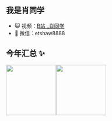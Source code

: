 ## 我是肖同学

- 😺 视频：<a href="https://space.bilibili.com/381243118" target="_blank">B站 _肖同学</a>
- 💬 微信：etshaw8888

## 今年汇总 ✨

<img align="" height="137px" src="https://github-readme-stats.vercel.app/api?username=etShaw-zh&hide_title=true&hide_border=true&show_icons=true&include_all_commits=true&line_height=21&bg_color=0,EC6C6C,FFD479,FFFC79,73FA79&theme=graywhite&locale=cn" /><img align="" height="137px" src="https://github-readme-stats.vercel.app/api/top-langs/?username=etShaw-zh&hide_title=true&hide_border=true&layout=compact&bg_color=0,73FA79,73FDFF,D783FF&theme=graywhite&locale=cn" />
